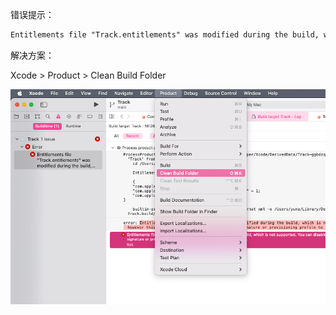错误提示：

```txt
Entitlements file "Track.entitlements" was modified during the build, which is not supported. You can disable this error by setting 'CODE_SIGN_ALLOW_ENTITLEMENTS_MODIFICATION' to 'YES', however this may cause the built product's code signature or provisioning profile to contain incorrect entitlements. (in target 'Track' from project 'Track')
```

解决方案：

Xcode > Product > Clean Build Folder

![](assets/Xcode_2021-10-29_16-27-59.png)
